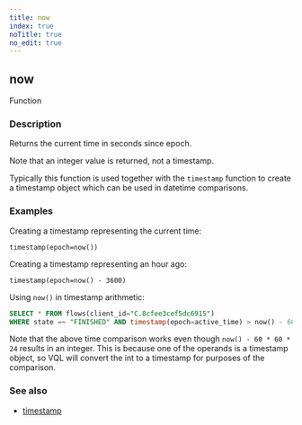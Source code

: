 ```yaml
---
title: now
index: true
noTitle: true
no_edit: true
---
```




<div class="vql_item"></div>


## now
<span class='vql_type pull-right page-header'>Function</span>


### Description

Returns the current time in seconds since epoch.

Note that an integer value is returned, not a timestamp.

Typically this function is used together with the `timestamp` function to
create a timestamp object which can be used in datetime comparisons.

### Examples

Creating a timestamp representing the current time:

`timestamp(epoch=now())`

Creating a timestamp representing an hour ago:

`timestamp(epoch=now() - 3600)`

Using `now()` in timestamp arithmetic:

```sql
SELECT * FROM flows(client_id="C.8cfee3cef5dc6915")
WHERE state =~ "FINISHED" AND timestamp(epoch=active_time) > now() - 60 * 60 * 24
```

Note that the above time comparison works even though `now() - 60 * 60 * 24`
results in an integer. This is because one of the operands is a timestamp
object, so VQL will convert the int to a timestamp for purposes of the
comparison.

### See also

- [timestamp](/vql_reference/basic/timestamp/)


